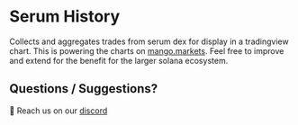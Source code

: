 # Serum History

Collects and aggregates trades from serum dex for display in a tradingview chart.
This is powering the charts on [mango.markets](https://mango.markets).
Feel free to improve and extend for the benefit for the larger solana ecosystem.

## Questions / Suggestions?

👋 Reach us on our [discord](https://discord.gg/cbDHKCnGJU)
